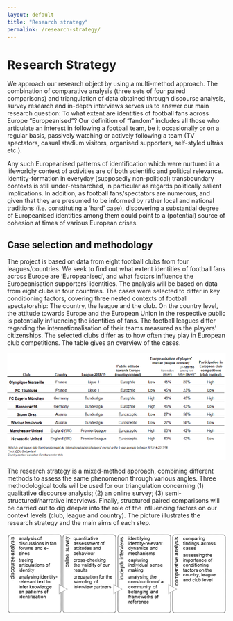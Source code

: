 ```yaml
---
layout: default
title: "Research strategy"
permalink: /research-strategy/
---
```


# Research Strategy 

We approach our research object by using a multi-method approach. The combination of comparative analysis (three sets of four paired comparisons) and triangulation of data obtained through discourse analysis, survey research and in-depth interviews serves us to answer our main research question: To what extent are identities of football fans across Europe “Europeanised”? Our definition of “fandom” includes all those who articulate an interest in following a football team, be it occasionally or on a regular basis, passively watching or actively following a team (TV spectators, casual stadium visitors, organised supporters, self-styled ultràs etc.).

Any such Europeanised patterns of identification which were nurtured in a lifeworldly context of activities are of both scientific and political relevance. Identity-formation in everyday (supposedly non-political) transboundary contexts is still under-researched, in particular as regards politically salient implications. In addition, as football fans/spectators are numerous, and given that they are presumed to be informed by rather local and national traditions (i.e. constituting a ‘hard’ case), discovering a substantial degree of Europeanised identities among them could point to a (potential) source of cohesion at times of various European crises.

## Case selection and methodology

The project is based on data from eight football clubs from four leagues/countries. We seek to find out what extent identities of football fans across Europe are ‘Europeanised’, and what factors influence the Europeanisation supporters’ identities. The analysis will be based on data from eight clubs in four countries. The cases were selected to differ in key conditioning factors, covering three nested contexts of football spectatorship: The country, the league and the club. On the country level, the attitude towards Europe and the European Union in the respective public is potentially influencing the identities of fans. The football leagues differ regarding the internationalisation of their teams measured as the players’ citizenships. The selected clubs differ as to how often they play in European club competitions. The table gives an overview of the cases.

![Case selection](/images/Table_CaseOverview.png)

The research strategy is a mixed-method approach, combining different methods to assess the same phenomenon through various angles. Three methodological tools will be used for our triangulation concerning (1) qualitative discourse analysis; (2) an online survey; (3) semi-structured/narrative interviews. Finally, structured paired comparisons will be carried out to dig deeper into the role of the influencing factors on our context levels (club, league and country). The picture illustrates the research strategy and the main aims of each step.

![Methodology](/images/Resesarch_Strategy.png)